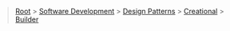 > [Root](../../../../index.md) > [Software Development](<../../../Software Development.md>) > [Design Patterns](<../../Design Patterns.md>) > [Creational](../Creational.md) > [Builder](Builder.md)

